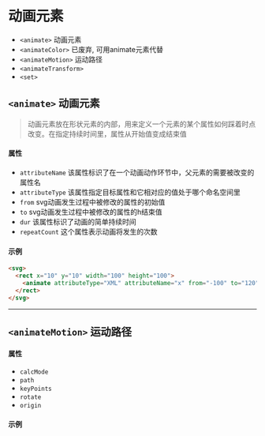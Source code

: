 # 动画元素
- `<animate>` 动画元素
- `<animateColor>` 已废弃, 可用animate元素代替
- `<animateMotion>` 运动路径
- `<animateTransform>`
- `<set>`

## `<animate>` 动画元素
> 动画元素放在形状元素的内部，用来定义一个元素的某个属性如何踩着时点改变。在指定持续时间里，属性从开始值变成结束值

#### 属性
- `attributeName` 该属性标识了在一个动画动作环节中，父元素的需要被改变的属性名
- `attributeType` 该属性指定目标属性和它相对应的值处于哪个命名空间里
- `from` svg动画发生过程中被修改的属性的初始值
- `to` svg动画发生过程中被修改的属性的h结束值
- `dur` 该属性标识了动画的简单持续时间
- `repeatCount` 这个属性表示动画将发生的次数

#### 示例
````html
<svg>
  <rect x="10" y="10" width="100" height="100">
    <animate attributeType="XML" attributeName="x" from="-100" to="120" dur="10s" repeatCount="indefinite"/>
  </rect>
</svg>
````

---

## `<animateMotion>` 运动路径

#### 属性
- `calcMode`
- `path`
- `keyPoints`
- `rotate`
- `origin`

#### 示例